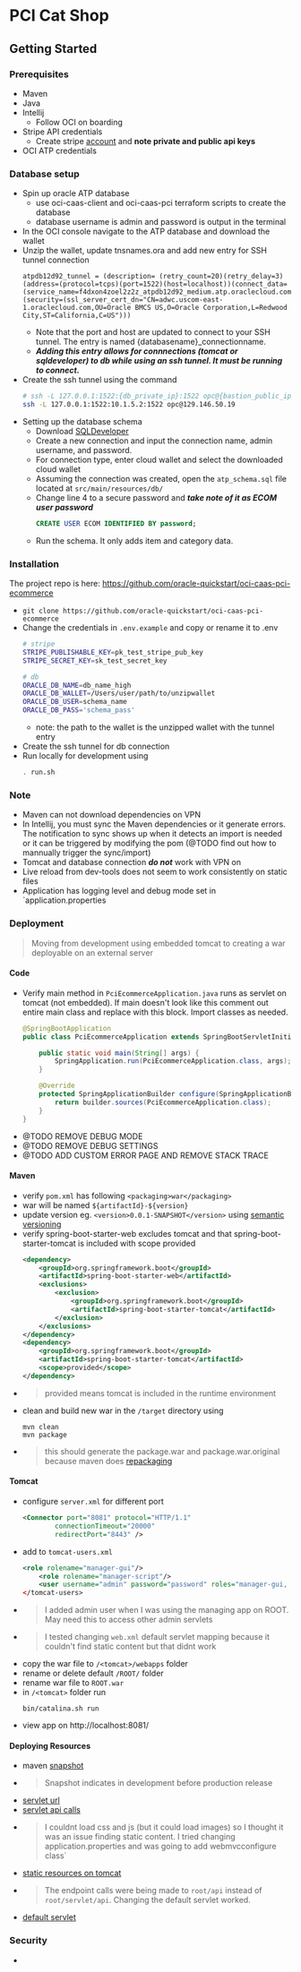 # PCI Cat Shop

## Getting Started
### Prerequisites

- Maven
- Java
- Intellij
  - Follow OCI on boarding
- Stripe API credentials
  - Create stripe [account](https://dashboard.stripe.com/test/dashboard) and **note private and public api keys**
- OCI ATP credentials

### Database setup
- Spin up oracle ATP database
  - use oci-caas-client and oci-caas-pci terraform scripts to create the database
  - database username is admin and password is output in the terminal
- In the OCI console navigate to the ATP database and download the wallet
- Unzip the wallet, update tnsnames.ora and add new entry for SSH tunnel connection
    ```text
    atpdb12d92_tunnel = (description= (retry_count=20)(retry_delay=3)(address=(protocol=tcps)(port=1522)(host=localhost))(connect_data=(service_name=f4dxon4zoel2z2z_atpdb12d92_medium.atp.oraclecloud.com))(security=(ssl_server_cert_dn="CN=adwc.uscom-east-1.oraclecloud.com,OU=Oracle BMCS US,O=Oracle Corporation,L=Redwood City,ST=California,C=US")))
    ```
  - Note that the port and host are updated to connect to your SSH tunnel. The entry is named {databasename}_connectionname.
  - ***Adding this entry allows for connnections (tomcat or sqldeveloper) to db while using an ssh tunnel. It must be running to connect.***
- Create the ssh tunnel using the command
    ```bash
    # ssh -L 127.0.0.1:1522:{db_private_ip}:1522 opc@{bastion_public_ip}
    ssh -L 127.0.0.1:1522:10.1.5.2:1522 opc@129.146.50.19
    ```
- Setting up the database schema
  - Download [SQLDeveloper](https://www.oracle.com/database/technologies/appdev/sqldeveloper-landing.html)
  - Create a new connection and input the connection name, admin username, and password. 
  - For connection type, enter cloud wallet and select the downloaded cloud wallet
  - Assuming the connection was created, open the `atp_schema.sql` file located at `src/main/resources/db/`
  - Change line 4 to a secure password and ***take note of it as ECOM user password***
    ```sql
    CREATE USER ECOM IDENTIFIED BY password;
    ```
  - Run the schema. It only adds item and category data.


### Installation
The project repo is here: https://github.com/oracle-quickstart/oci-caas-pci-ecommerce
- `git clone https://github.com/oracle-quickstart/oci-caas-pci-ecommerce`
- Change the credentials in `.env.example` and copy or rename it to .env
    ```bash
    # stripe
    STRIPE_PUBLISHABLE_KEY=pk_test_stripe_pub_key
    STRIPE_SECRET_KEY=sk_test_secret_key
    
    # db
    ORACLE_DB_NAME=db_name_high
    ORACLE_DB_WALLET=/Users/user/path/to/unzipwallet
    ORACLE_DB_USER=schema_name
    ORACLE_DB_PASS='schema_pass'
    ```
    - note: the path to the wallet is the unzipped wallet with the tunnel entry
- Create the ssh tunnel for db connection
- Run locally for development using 
    ```bash
    . run.sh
    ```

### Note
- Maven can not download dependencies on VPN
- In Intellij, you must sync the Maven dependencies or it generate errors. The notification to sync shows up when it detects an import is needed or it can be triggered by modifying the pom (@TODO find out how to mannually trigger the sync/import)
- Tomcat and database connection ***do not*** work with VPN on
- Live reload from dev-tools does not seem to work consistently on static files
- Application has logging level and debug mode set in `application.properties


### Deployment
> Moving from development using embedded tomcat to creating a war deployable on an external server
#### Code
- Verify main method in `PciEcommerceApplication.java` runs as servlet on tomcat (not embedded). If main doesn't look like this comment out entire main class and replace with this block. Import classes as needed.
    ```java
    @SpringBootApplication
    public class PciEcommerceApplication extends SpringBootServletInitializer {

        public static void main(String[] args) {
            SpringApplication.run(PciEcommerceApplication.class, args);
        }

        @Override
        protected SpringApplicationBuilder configure(SpringApplicationBuilder builder) {
            return builder.sources(PciEcommerceApplication.class);
        }
    }
    ```
- @TODO REMOVE DEBUG MODE
- @TODO REMOVE DEBUG SETTINGS
- @TODO ADD CUSTOM ERROR PAGE AND REMOVE STACK TRACE

#### Maven
- verify `pom.xml` has following
    `<packaging>war</packaging>`
- war will be named `${artifactId}-${version}`
- update version eg. `<version>0.0.1-SNAPSHOT</version>` using [semantic versioning](semver.org)
- verify spring-boot-starter-web excludes tomcat and that spring-boot-starter-tomcat is included with scope provided
    ```xml
    <dependency>
        <groupId>org.springframework.boot</groupId>
        <artifactId>spring-boot-starter-web</artifactId>
        <exclusions>
            <exclusion>
                <groupId>org.springframework.boot</groupId>
                <artifactId>spring-boot-starter-tomcat</artifactId>
            </exclusion>
        </exclusions>
    </dependency>
    <dependency>
        <groupId>org.springframework.boot</groupId>
        <artifactId>spring-boot-starter-tomcat</artifactId>
        <scope>provided</scope>
    </dependency>
    ```
- > provided means tomcat is included in the runtime environment
- clean and build new war in the `/target` directory using 
    ```shell
    mvn clean
    mvn package
    ```
- > this should generate the package.war and package.war.original because maven does [repackaging](https://stackoverflow.com/questions/43641664/why-spring-boot-generates-jar-or-war-file-with-original-extension)

#### Tomcat
- configure `server.xml` for different port
    ```xml
    <Connector port="8081" protocol="HTTP/1.1"
            connectionTimeout="20000"
            redirectPort="8443" /> 
    ```
- add to `tomcat-users.xml`
    ```xml
    <role rolename="manager-gui"/>
        <role rolename="manager-script"/>
        <user username="admin" password="password" roles="manager-gui, manager-script"/>
    </tomcat-users>
    ```
- > I added admin user when I was using the managing app on ROOT. May need this to access other admin servlets
- > I tested changing `web.xml` default servlet mapping because it couldn't find static content but that didnt work
- copy the war file to `/<tomcat>/webapps` folder
- rename or delete default `/ROOT/` folder
- rename war file to `ROOT.war`
- in `/<tomcat>` folder run 
    ```shell
    bin/catalina.sh run
    ```
- view app on http://localhost:8081/


#### Deploying Resources
  - maven [snapshot](https://stackoverflow.com/questions/5901378/what-exactly-is-a-maven-snapshot-and-why-do-we-need-it)
  - > Snapshot indicates in development before production release
  - [servlet url](https://stackoverflow.com/questions/20405474/add-context-path-to-spring-boot-application)
  - [servlet api calls](https://stackoverflow.com/questions/46280399/spring-boot-rest-controller-returns-404-when-deployed-on-external-tomcat-9-serve)
  - > I couldnt load css and js (but it could load images) so I thought it was an issue finding static content. I tried changing application.properties and was going to add webmvcconfigure class`
  - [static resources on tomcat](https://stackoverflow.com/questions/41190635/css-and-js-file-not-loading-while-deploying-war-file-on-apache-tomcat)
  - > The endpoint calls were being made to `root/api` instead of `root/servlet/api`. Changing the default servlet worked.
  - [default servlet](https://stackoverflow.com/questions/14223150/mapping-a-specific-servlet-to-be-the-default-servlet-in-tomcat)


### Security
- 
